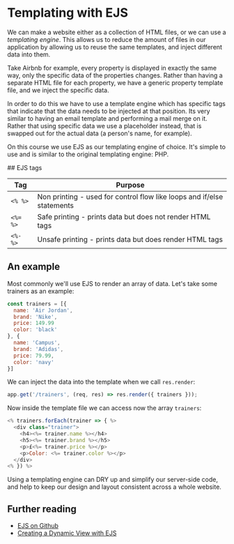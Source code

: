 # Templating with EJS

We can make a website either as a collection of HTML files, or we can use a _templating engine_. This allows us to reduce the amount of files in our application by allowing us to reuse the same templates, and inject different data into them.

Take Airbnb for example, every property is displayed in exactly the same way, only the specific data of the properties changes. Rather than having a separate HTML file for each property, we have a generic property template file, and we inject the specific data.

In order to do this we have to use a template engine which has specific tags that indicate that the data needs to be injected at that position. Its very similar to having an email template and performing a mail merge on it. Rather that using specific data we use a placeholder instead, that is swapped out for the actual data (a person's name, for example).

On this course we use EJS as our templating engine of choice. It's simple to use and is similar to the original templating engine: PHP.

## EJS tags

| **Tag** | **Purpose** |
|---------|-------------|
| `<% %>` | Non printing - used for control flow like loops and if/else statements |
| `<%= %>` | Safe printing - prints data but does not render HTML tags |
| `<%- %>` | Unsafe printing - prints data but does render HTML tags |

## An example

Most commonly we'll use EJS to render an array of data. Let's take some trainers as an example:

```js
const trainers = [{
  name: 'Air Jordan',
  brand: 'Nike',
  price: 149.99
  color: 'black'
}, {
  name: 'Campus',
  brand: 'Adidas',
  price: 79.99,
  color: 'navy'
}]
```

We can inject the data into the template when we call `res.render`:

```js
app.get('/trainers', (req, res) => res.render({ trainers }));
```

Now inside the template file we can access now the array `trainers`:

```js
<% trainers.forEach(trainer => { %>
  <div class="trainer">
    <h4><%= trainer.name %></h4>
    <h5><%= trainer.brand %></h5>
    <p>£<%= trainer.price %></p>
    <p>Color: <%= trainer.color %></p>
  </div>
<% }) %>
```

Using a templating engine can DRY up and simplify our server-side code, and help to keep our design and layout consistent across a whole website.

## Further reading

- [EJS on Github](https://github.com/mde/ejs)
- [Creating a Dynamic View with EJS](http://perkframework.com/v1/guides/creating-a-dynamic-view-with-ejs.html)
